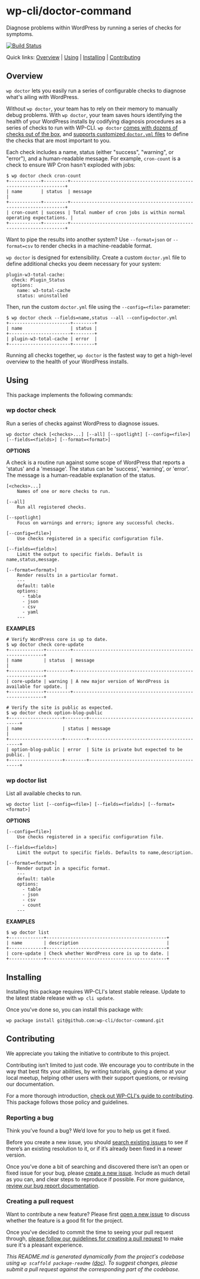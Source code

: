 wp-cli/doctor-command
=====================

Diagnose problems within WordPress by running a series of checks for symptoms.

[![Build Status](https://travis-ci.org/wp-cli/doctor-command.svg?branch=master)](https://travis-ci.org/wp-cli/doctor-command)

Quick links: [Overview](#overview) | [Using](#using) | [Installing](#installing) | [Contributing](#contributing)

## Overview

`wp doctor` lets you easily run a series of configurable checks to diagnose what's ailing with WordPress.

Without `wp doctor`, your team has to rely on their memory to manually debug problems. With `wp doctor`, your team saves hours identifying the health of your WordPress installs by codifying diagnosis procedures as a series of checks to run with WP-CLI. `wp doctor` [comes with dozens of checks out of the box](https://runcommand.io/to/doctor-default-checks/), and [supports customized `doctor.yml` files](https://runcommand.io/to/customize-doctor-config/) to define the checks that are most important to you.

Each check includes a name, status (either "success", "warning", or "error"), and a human-readable message. For example, `cron-count` is a check to ensure WP Cron hasn't exploded with jobs:

```
$ wp doctor check cron-count
+------------+---------+--------------------------------------------------------------------+
| name       | status  | message                                                            |
+------------+---------+--------------------------------------------------------------------+
| cron-count | success | Total number of cron jobs is within normal operating expectations. |
+------------+---------+--------------------------------------------------------------------+
```

Want to pipe the results into another system? Use `--format=json` or `--format=csv` to render checks in a machine-readable format.

`wp doctor` is designed for extensibility. Create a custom `doctor.yml` file to define additional checks you deem necessary for your system:

```
plugin-w3-total-cache:
  check: Plugin_Status
  options:
    name: w3-total-cache
    status: uninstalled
```

Then, run the custom `doctor.yml` file using the `--config=<file>` parameter:

```
$ wp doctor check --fields=name,status --all --config=doctor.yml
+-----------------------+--------+
| name                  | status |
+-----------------------+--------+
| plugin-w3-total-cache | error  |
+-----------------------+--------+
```

Running all checks together, `wp doctor` is the fastest way to get a high-level overview to the health of your WordPress installs.

## Using

This package implements the following commands:

### wp doctor check

Run a series of checks against WordPress to diagnose issues.

~~~
wp doctor check [<checks>...] [--all] [--spotlight] [--config=<file>] [--fields=<fields>] [--format=<format>]
~~~

**OPTIONS**

A check is a routine run against some scope of WordPress that reports
a 'status' and a 'message'. The status can be 'success', 'warning', or
'error'. The message is a human-readable explanation of the status.

	[<checks>...]
		Names of one or more checks to run.

	[--all]
		Run all registered checks.

	[--spotlight]
		Focus on warnings and errors; ignore any successful checks.

	[--config=<file>]
		Use checks registered in a specific configuration file.

	[--fields=<fields>]
		Limit the output to specific fields. Default is name,status,message.

	[--format=<format>]
		Render results in a particular format.
		---
		default: table
		options:
		  - table
		  - json
		  - csv
		  - yaml
		---

**EXAMPLES**

    # Verify WordPress core is up to date.
    $ wp doctor check core-update
    +-------------+---------+-----------------------------------------------------------+
    | name        | status  | message                                                   |
    +-------------+---------+-----------------------------------------------------------+
    | core-update | warning | A new major version of WordPress is available for update. |
    +-------------+---------+-----------------------------------------------------------+

    # Verify the site is public as expected.
    $ wp doctor check option-blog-public
    +--------------------+--------+--------------------------------------------+
    | name               | status | message                                    |
    +--------------------+--------+--------------------------------------------+
    | option-blog-public | error  | Site is private but expected to be public. |
    +--------------------+--------+--------------------------------------------+



### wp doctor list

List all available checks to run.

~~~
wp doctor list [--config=<file>] [--fields=<fields>] [--format=<format>]
~~~

**OPTIONS**

	[--config=<file>]
		Use checks registered in a specific configuration file.

	[--fields=<fields>]
		Limit the output to specific fields. Defaults to name,description.

	[--format=<format>]
		Render output in a specific format.
		---
		default: table
		options:
		  - table
		  - json
		  - csv
		  - count
		---

**EXAMPLES**

    $ wp doctor list
    +-------------+---------------------------------------------+
    | name        | description                                 |
    +-------------+---------------------------------------------+
    | core-update | Check whether WordPress core is up to date. |
    +-------------+---------------------------------------------+

## Installing

Installing this package requires WP-CLI's latest stable release. Update to the latest stable release with `wp cli update`.

Once you've done so, you can install this package with:

    wp package install git@github.com:wp-cli/doctor-command.git

## Contributing

We appreciate you taking the initiative to contribute to this project.

Contributing isn’t limited to just code. We encourage you to contribute in the way that best fits your abilities, by writing tutorials, giving a demo at your local meetup, helping other users with their support questions, or revising our documentation.

For a more thorough introduction, [check out WP-CLI's guide to contributing](https://make.wordpress.org/cli/handbook/contributing/). This package follows those policy and guidelines.

### Reporting a bug

Think you’ve found a bug? We’d love for you to help us get it fixed.

Before you create a new issue, you should [search existing issues](https://github.com/wp-cli/doctor-command/issues?q=label%3Abug%20) to see if there’s an existing resolution to it, or if it’s already been fixed in a newer version.

Once you’ve done a bit of searching and discovered there isn’t an open or fixed issue for your bug, please [create a new issue](https://github.com/wp-cli/doctor-command/issues/new). Include as much detail as you can, and clear steps to reproduce if possible. For more guidance, [review our bug report documentation](https://make.wordpress.org/cli/handbook/bug-reports/).

### Creating a pull request

Want to contribute a new feature? Please first [open a new issue](https://github.com/wp-cli/doctor-command/issues/new) to discuss whether the feature is a good fit for the project.

Once you've decided to commit the time to seeing your pull request through, [please follow our guidelines for creating a pull request](https://make.wordpress.org/cli/handbook/pull-requests/) to make sure it's a pleasant experience.


*This README.md is generated dynamically from the project's codebase using `wp scaffold package-readme` ([doc](https://github.com/wp-cli/scaffold-package-command#wp-scaffold-package-readme)). To suggest changes, please submit a pull request against the corresponding part of the codebase.*
